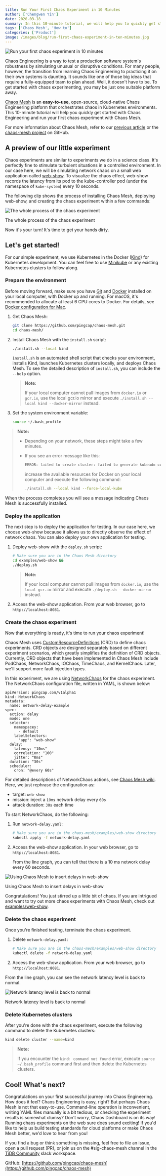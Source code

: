 ```yaml
---
title: Run Your First Chaos Experiment in 10 Minutes
author: ['Chengwen Yin']
date: 2020-03-18
summary: In this 10-minute tutorial, we will help you to quickly get started with Chaos Engineering and run your first chaos experiment with Chaos Mesh.
tags: ['Chaos Mesh', 'How to']
categories: ['Product']
image: /images/blog/run-first-chaos-experiment-in-ten-minutes.jpg
---
```


![Run your first chaos experiment in 10 minutes](media/run-first-chaos-experiment-in-ten-minutes.jpg)

Chaos Engineering is a way to test a production software system's robustness by simulating unusual or disruptive conditions. For many people, however, the transition from learning Chaos Engineering to practicing it on their own systems is daunting. It sounds like one of those big ideas that require a fully-equipped team to plan ahead. Well, it doesn't have to be. To get started with chaos experimenting, you may be just one suitable platform away.

[Chaos Mesh](https://github.com/pingcap/chaos-mesh) is an **easy-to-use**, open-source, cloud-native Chaos Engineering platform that orchestrates chaos in Kubernetes environments. This 10-minute tutorial will help you quickly get started with Chaos Engineering and run your first chaos experiment with Chaos Mesh.

For more information about Chaos Mesh, refer to our [previous article](https://pingcap.com/blog/chaos-mesh-your-chaos-engineering-solution-for-system-resiliency-on-kubernetes/) or the [chaos-mesh project](https://github.com/pingcap/chaos-mesh) on GitHub.

## A preview of our little experiment

Chaos experiments are similar to experiments we do in a science class. It's perfectly fine to stimulate turbulent situations in a controlled environment. In our case here, we will be simulating network chaos on a small web application called [web-show](https://github.com/chaos-mesh/web-show). To visualize the chaos effect, web-show records the latency from its pod to the kube-controller pod (under the namespace of `kube-system`) every 10 seconds.

The following clip shows the process of installing Chaos Mesh, deploying web-show, and creating the chaos experiment within a few commands:

![The whole process of the chaos experiment](media/whole-process-of-chaos-experiment.gif)
<div class="caption-center"> The whole process of the chaos experiment </div>

Now it's your turn! It's time to get your hands dirty.

## Let's get started!

For our simple experiment, we use Kubernetes in the Docker ([Kind](https://kind.sigs.k8s.io/)) for Kubernetes development. You can feel free to use [Minikube](https://minikube.sigs.k8s.io/) or any existing Kubernetes clusters to follow along.

### Prepare the environment

Before moving forward, make sure you have [Git](https://git-scm.com/) and [Docker](https://www.docker.com/) installed on your local computer, with Docker up and running. For macOS, it's recommended to allocate at least 6 CPU cores to Docker. For details, see [Docker configuration for Mac](https://docs.docker.com/docker-for-mac/#advanced).

1. Get Chaos Mesh:

    ```bash
    git clone https://github.com/pingcap/chaos-mesh.git
    cd chaos-mesh/
    ```

2. Install Chaos Mesh with the `install.sh` script:

    ```bash
    ./install.sh --local kind
    ```

    `install.sh` is an automated shell script that checks your environment, installs Kind, launches Kubernetes clusters locally, and deploys Chaos Mesh. To see the detailed description of `install.sh`, you can include the `--help` option.

    > **Note:**
    >
    > If your local computer cannot pull images from `docker.io` or `gcr.io`, use the local gcr.io mirror and execute `./install.sh --local kind --docker-mirror` instead.

3. Set the system environment variable:

    ```bash
    source ~/.bash_profile
    ```

> **Note:**
>
> * Depending on your network, these steps might take a few minutes.
> * If you see an error message like this:
>
>     ```bash
>     ERROR: failed to create cluster: failed to generate kubeadm config content: failed to get kubernetes version from node: failed to get file: command "docker exec --privileged kind-control-plane cat /kind/version" failed with error: exit status 1
>     ```
>
>     increase the available resources for Docker on your local computer and execute the following command:
>
>     ```bash
>     ./install.sh --local kind --force-local-kube
>     ```

When the process completes you will see a message indicating Chaos Mesh is successfully installed.

### Deploy the application

The next step is to deploy the application for testing. In our case here, we choose web-show because it allows us to directly observe the effect of network chaos. You can also deploy your own application for testing.

1. Deploy web-show with the `deploy.sh` script:

    ```bash
    # Make sure you are in the Chaos Mesh directory
    cd examples/web-show &&
    ./deploy.sh
    ```

    > **Note:**
    >
    > If your local computer cannot pull images from `docker.io`, use the `local gcr.io` mirror and execute `./deploy.sh --docker-mirror` instead.

2. Access the web-show application. From your web browser, go to `http://localhost:8081`.

### Create the chaos experiment

Now that everything is ready, it's time to run your chaos experiment!

Chaos Mesh uses [CustomResourceDefinitions](https://kubernetes.io/docs/tasks/access-kubernetes-api/custom-resources/custom-resource-definitions/) (CRD) to define chaos experiments. CRD objects are designed separately based on different experiment scenarios, which greatly simplifies the definition of CRD objects. Currently, CRD objects that have been implemented in Chaos Mesh include PodChaos, NetworkChaos, IOChaos, TimeChaos, and KernelChaos. Later, we'll support more fault injection types.

In this experiment, we are using [NetworkChaos](https://github.com/pingcap/chaos-mesh/blob/master/examples/web-show/network-delay.yaml) for the chaos experiment. The NetworkChaos configuration file, written in YAML, is shown below:

```
apiVersion: pingcap.com/v1alpha1
kind: NetworkChaos
metadata:
  name: network-delay-example
spec:
  action: delay
  mode: one
  selector:
    namespaces:
      - default
    labelSelectors:
      "app": "web-show"
  delay:
    latency: "10ms"
    correlation: "100"
    jitter: "0ms"
  duration: "30s"
  scheduler:
    cron: "@every 60s"
```

For detailed descriptions of NetworkChaos actions, see [Chaos Mesh wiki](https://github.com/pingcap/chaos-mesh/wiki/Network-Chaos). Here, we just rephrase the configuration as:

* target: `web-show`
* mission: inject a `10ms` network delay every `60s`
* attack duration: `30s` each time

To start NetworkChaos, do the following:

1. Run `network-delay.yaml`:

    ```bash
    # Make sure you are in the chaos-mesh/examples/web-show directory
    kubectl apply -f network-delay.yaml
    ```

2. Access the web-show application. In your web browser, go to `http://localhost:8081`.

    From the line graph, you can tell that there is a 10 ms network delay every 60 seconds.

![Using Chaos Mesh to insert delays in web-show](media/using-chaos-mesh-to-insert-delays-in-web-show.png)
<div class="caption-center"> Using Chaos Mesh to insert delays in web-show </div>

Congratulations! You just stirred up a little bit of chaos. If you are intrigued and want to try out more chaos experiments with Chaos Mesh, check out [examples/web-show](https://github.com/pingcap/chaos-mesh/tree/master/examples/web-show).

### Delete the chaos experiment

Once you're finished testing, terminate the chaos experiment.

1. Delete `network-delay.yaml`:

    ```bash
    # Make sure you are in the chaos-mesh/examples/web-show directory
    kubectl delete -f network-delay.yaml
    ```

2. Access the web-show application. From your web browser, go to `http://localhost:8081`.

From the line graph, you can see the network latency level is back to normal.

![Network latency level is back to normal](media/network-latency-level-is-back-to-normal.png)
<div class="caption-center"> Network latency level is back to normal </div>

### Delete Kubernetes clusters

After you're done with the chaos experiment, execute the following command to delete the Kubernetes clusters:

```bash
kind delete cluster --name=kind
```

> **Note:**
>
> If you encounter the `kind: command not found` error, execute `source ~/.bash_profile` command first and then delete the Kubernetes clusters.

## Cool! What's next?

Congratulations on your first successful journey into Chaos Engineering. How does it feel? Chaos Engineering is easy, right? But perhaps Chaos Mesh is not that easy-to-use. Command-line operation is inconvenient, writing YAML files manually is a bit tedious, or checking the experiment results is somewhat clumsy? Don't worry, Chaos Dashboard is on its way! Running chaos experiments on the web sure does sound exciting! If you'd like to help us build testing standards for cloud platforms or make Chaos Mesh better, we'd love to hear from you!

If you find a bug or think something is missing, feel free to file an issue, open a pull request (PR), or join us on the #sig-chaos-mesh channel in the [TiDB Community](https://slack.tidb.io/invite?team=tidb-community&channel=everyone&ref=pingcap-blog) slack workspace.

GitHub: [https://github.com/pingcap/chaos-mesh](https://github.com/pingcap/chaos-mesh)
